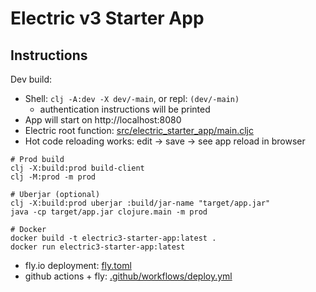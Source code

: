 # Electric v3 Starter App

## Instructions

Dev build:

* Shell: `clj -A:dev -X dev/-main`, or repl: `(dev/-main)`
  * authentication instructions will be printed
* App will start on http://localhost:8080
* Electric root function: [src/electric_starter_app/main.cljc](src/electric_starter_app/main.cljc)
* Hot code reloading works: edit -> save -> see app reload in browser

```shell
# Prod build
clj -X:build:prod build-client
clj -M:prod -m prod

# Uberjar (optional)
clj -X:build:prod uberjar :build/jar-name "target/app.jar"
java -cp target/app.jar clojure.main -m prod

# Docker
docker build -t electric3-starter-app:latest .
docker run electric3-starter-app:latest

```
- fly.io deployment: [fly.toml](fly.toml)
- github actions + fly: [.github/workflows/deploy.yml](.github/workflows/deploy.yml)